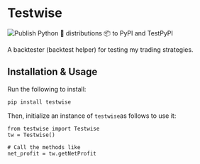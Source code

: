 # Testwise

![Publish Python 🐍 distributions 📦 to PyPI and TestPyPI](https://github.com/aticio/legitindicators/workflows/Publish%20Python%20%F0%9F%90%8D%20distributions%20%F0%9F%93%A6%20to%20PyPI%20and%20TestPyPI/badge.svg)

A backtester (backtest helper) for testing my trading strategies.

## Installation & Usage

Run the following to install:

```python
pip install testwise
```

Then, initialize an instance of `testwise`as follows to use it:

```
from testwise import Testwise
tw = Testwise()

# Call the methods like
net_profit = tw.getNetProfit

```

